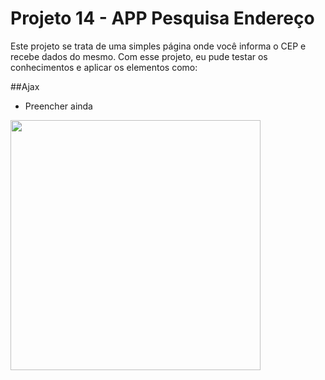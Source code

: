 # Projeto 14 - APP Pesquisa Endereço

Este projeto se trata de uma simples página onde você informa o CEP e recebe dados do mesmo. Com esse projeto, eu pude testar os conhecimentos e aplicar os elementos como:

##Ajax
- Preencher ainda

<img src="paginas/index1.png" width="400px">
